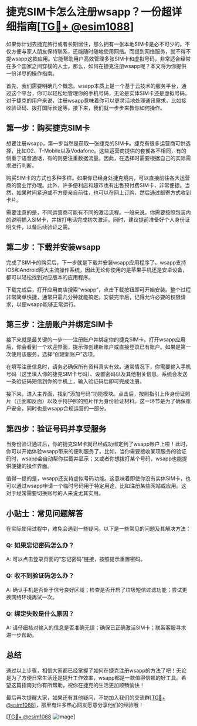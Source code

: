 # 捷克SIM卡怎么注册wsapp？一份超详细指南[[TG💪+ @esim1088](https://t.me/s/esim1088)]

如果你计划去捷克旅行或者长期居住，那么拥有一张本地SIM卡是必不可少的。不仅方便与家人朋友保持联系，还能随时随地使用网络。而提到网络服务，就不得不提wsapp这款应用。它能帮助用户高效管理多张SIM卡和虚拟号码，非常适合经常在多个国家之间穿梭的人士。那么，如何在捷克注册wsapp呢？本文将为你提供一份详尽的操作指南。

首先，我们需要明确几个概念。wsapp本质上是一个基于云技术的服务平台，通过这个平台，你可以轻松地管理你的手机号码，无论是实体SIM卡还是虚拟号码。对于捷克的用户来说，注册wsapp意味着你可以更灵活地处理通讯需求，比如接收验证码、拨打国际长途等。接下来，我们就一步步来教你如何操作。

## 第一步：购买捷克SIM卡

想要注册wsapp，第一步当然是获取一张捷克的SIM卡。捷克有很多运营商可供选择，比如O2、T-Mobile以及Vodafone。这些运营商提供的套餐各不相同，有的侧重于语音通话，有的则更注重数据流量。因此，在选择时需要根据自己的实际需求进行判断。

购买SIM卡的方式也多种多样。如果你已经身处捷克境内，可以直接前往各大运营商的营业厅办理。此外，许多便利店和超市也有出售预付费SIM卡，非常便捷。当然，如果时间紧迫或不方便亲自前往，也可以在网上订购，然后通过邮寄方式收到卡片。

需要注意的是，不同运营商可能有不同的激活流程。一般来说，你需要按照包装内的说明插入SIM卡，并拨打电话完成初次激活。同时，建议提前准备好个人身份证明文件，以备后续验证之需。

## 第二步：下载并安装wsapp

完成了SIM卡的购买后，下一步就是下载并安装wsapp应用程序了。wsapp支持iOS和Android两大主流操作系统，因此无论你使用的是苹果手机还是安卓设备，都可以轻松找到对应版本的应用程序。

下载完成后，打开应用商店搜索“wsapp”，点击下载按钮即可开始安装。整个过程非常简单快捷，通常只需几分钟就能搞定。安装完毕后，记得允许必要的权限请求，以便wsapp能够正常运行。

## 第三步：注册账户并绑定SIM卡

接下来就是最关键的一步——注册账户并绑定你的捷克SIM卡。打开wsapp应用后，你会看到一个欢迎界面，提示你创建新账户或直接登录已有账户。如果是第一次使用该服务，选择“创建新账户”选项。

在填写注册信息时，请务必确保所有资料真实有效。通常情况下，你需要输入手机号码（这里填入你的捷克SIM卡号码）、设置密码以及其他相关信息。系统会发送一条验证码短信到你的手机上，输入验证码后即可完成注册。

接下来，进入主界面，找到“添加号码”功能模块。点击后，按照指引上传身份证照片（正面和反面）以及手持护照的照片作为身份验证材料。这一环节是为了确保账户安全，同时也是wsapp合规运营的一部分。

## 第四步：验证号码并享受服务

当身份验证通过后，你的捷克SIM卡就已经成功绑定到了wsapp账户上啦！此时，你可以开始体验wsapp带来的便利服务了。比如，当你需要接收某项服务的验证码时，wsapp会自动帮你拦截并显示；又或者你想拨打某个号码，wsapp也能提供便捷的操作界面。

值得一提的是，wsapp还支持虚拟号码功能。这意味着即使你没有实体SIM卡，也可以通过wsapp申请一个临时号码用于特定用途，比如注册某些网站或应用。这对于经常需要切换账号的人来说尤其实用。

## 小贴士：常见问题解答

在实际使用过程中，难免会遇到一些疑问。以下是一些常见的问题及其解决方法：

### Q: 如果忘记密码怎么办？
A: 可以点击登录页面的“忘记密码”链接，按照提示重置密码。

### Q: 收不到验证码怎么办？
A: 确认手机是否处于信号良好区域；检查是否开启了垃圾短信过滤功能；尝试更换网络环境再试一次。

### Q: 绑定失败是什么原因？
A: 请仔细核对输入的信息是否准确无误；确保已正确激活SIM卡；联系客服寻求进一步帮助。

## 总结

通过以上步骤，相信大家都已经掌握了如何在捷克注册wsapp的方法了吧！无论是为了方便日常生活还是提升工作效率，wsapp都是一款值得信赖的好工具。希望这篇指南对你有所帮助，祝你在捷克的生活更加顺畅愉快！

最后再次提醒大家，如果还有其他疑问，不妨加入我们的交流群[[TG💪+ @esim1088](https://t.me/s/esim1088)]，那里有许多热心网友愿意分享他们的经验哦！

[[TG💪+ @esim1088](https://t.me/s/esim1088) ![Image](https://i.postimg.cc/4NQfJmqS/Snipaste-2025-05-13-00-14-12.png)]